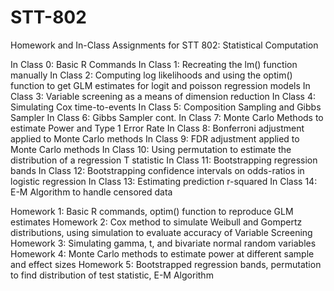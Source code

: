 # STT-802
Homework and In-Class Assignments for STT 802: Statistical Computation

In Class 0: Basic R Commands
In Class 1: Recreating the lm() function manually
In Class 2: Computing log likelihoods and using the optim() function to get GLM estimates for logit and poisson regression models
In Class 3: Variable screening as a means of dimension reduction
In Class 4: Simulating Cox time-to-events
In Class 5: Composition Sampling and Gibbs Sampler
In Class 6: Gibbs Sampler cont.
In Class 7: Monte Carlo Methods to estimate Power and Type 1 Error Rate
In Class 8: Bonferroni adjustment applied to Monte Carlo methods
In Class 9: FDR adjustment applied to Monte Carlo methods
In Class 10: Using permutation to estimate the distribution of a regression T statistic
In Class 11: Bootstrapping regression bands
In Class 12: Bootstrapping confidence intervals on odds-ratios in logistic regression
In Class 13: Estimating prediction r-squared
In Class 14: E-M Algorithm to handle censored data

Homework 1: Basic R commands, optim() function to reproduce GLM estimates
Homework 2: Cox method to simulate Weibull and Gompertz distributions, using simulation to evaluate accuracy of Variable Screening
Homework 3: Simulating gamma, t, and bivariate normal random variables
Homework 4: Monte Carlo methods to estimate power at different sample and effect sizes
Homework 5: Bootstrapped regression bands, permutation to find distribution of test statistic, E-M Algorithm
